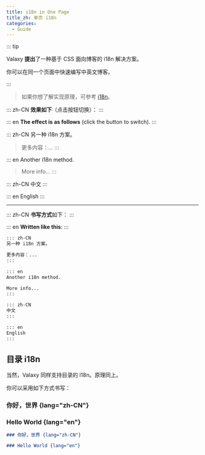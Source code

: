 ```yaml
---
title: i18n in One Page
title_zh: 单页 i18n
categories:
  - Guide
---
```


::: tip

Valaxy **提出**了一种基于 CSS 面向博客的 i18n 解决方案。

你可以在同一个页面中快速编写中英文博客。

:::

> 如果你想了解实现原理，可参考 [i18n](/posts/i18n)。

::: zh-CN
**效果如下**（点击按钮切换）：
:::

::: en
**The effect is as follows** (click the button to switch).
:::

<PressToggleLocale class="shadow" />

::: zh-CN
另一种 i18n 方案。

> 更多内容：...
:::

::: en
Another i18n method.

> More info...
:::

::: zh-CN
中文
:::

::: en
English
:::

---

::: zh-CN
**书写方式**如下：
:::

::: en
**Written like this**:
:::

```md
::: zh-CN
另一种 i18n 方案。

更多内容：...
:::

::: en
Another i18n method.

More info...
:::

::: zh-CN
中文
:::

::: en
English
:::
```

## 目录 i18n

当然，Valaxy 同样支持目录的 i18n。原理同上。

你可以采用如下方式书写：

### 你好，世界 {lang="zh-CN"}

### Hello World {lang="en"}

```md
### 你好，世界 {lang="zh-CN"}

### Hello World {lang="en"}
```
